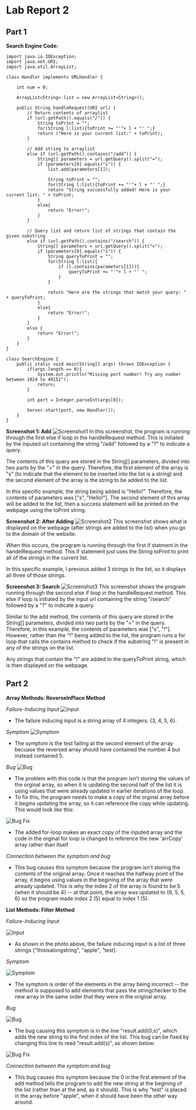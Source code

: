 # Lab Report 2

## Part 1

**Search Engine Code:**
```
import java.io.IOException;
import java.net.URI;
import java.util.ArrayList;

class Handler implements URLHandler {

    int num = 0;
    
    ArrayList<String> list = new ArrayList<String>();

    public String handleRequest(URI url) { 
        // Return contents of arraylist
        if (url.getPath().equals("/")) {  
            String toPrint = "";
            for(String l:list){toPrint += "'"+ l + "' ";}
            return ("Here is your current list:" + toPrint);
        } 
        
        // Add string to arraylist
        else if (url.getPath().contains("/add")) {
            String[] parameters = url.getQuery().split("=");
            if (parameters[0].equals("s")) {
                list.add(parameters[1]);
                
                String toPrint = "";
                for(String l:list){toPrint += "'"+ l + "' ";}
                return "String successfully added! Here is your current list: " + toPrint;
            }
            else{
                return "Error!";
            }
        } 

        // Query list and return list of strings that contain the given substring
        else if (url.getPath().contains("/search")) {
            String[] parameters = url.getQuery().split("=");
            if (parameters[0].equals("s")) {
                String queryToPrint = "";
                for(String l:list){
                    if (l.contains(parameters[1])){
                        queryToPrint += "'"+ l + "' ";
                    }
                }

                return "Here are the strings that match your query: " + queryToPrint;
            }
            else{
                return "Error!";
            }
        } 
        else {
            return "Error!";
        }
    }
}

class SearchEngine {
    public static void main(String[] args) throws IOException {
        if(args.length == 0){
            System.out.println("Missing port number! Try any number between 1024 to 49151");
            return;
        }

        int port = Integer.parseInt(args[0]);

        Server.start(port, new Handler());
    }
}
```

**Screenshot 1: Add**
![Screenshot1](lab-report-images/lr2-sc1-add.png)
In this screenshot, the program is running through the first else if loop in the handleRequest method. This is initiated by the inputed url containing the string "/add" followed by a "?" to indicate a query.

The contents of this query are stored in the String[] parameters, divided into two parts by the "=" in the query. Therefore, the first element of the array is "s" (to indicate that the element to be inserted into the list is a string) and the second element of the array is the string to be added to the list. 

In this specific example, the string being added is "Hello!". Therefore, the contents of parameters was ["s", "Hello!"]. The second element of this array will be added to the list, then a success statement will be printed on the webpage using the toPrint string.


**Screenshot 2: After Adding**
![Screenshot2](lab-report-images/lr2-sc2-afteradd.png)
This screenshot shows what is displayed on the webpage (after strings are added to the list) when you go to the domain of the website. 

When this occurs, the program is running through the first if statment in the handelRequest method. This if statement just uses the String toPrint to print all of the strings in the current list. 

In this specific example, I previous added 3 strings to the list, so it displays all three of those strings. 


**Screenshot 3: Search**
![Screenshot3](lab-report-images/lr2-sc3-search.png)
This screenshot shows the program running through the second else if loop in the handleRequest method. This else if loop is initiated by the input url containing the string "/search" followed by a "?" to indicate a query. 

Similar to the add method, the contents of this query are stored in the String[] parameters, divided into two parts by the "=" in the query. Therefore, in this example, the contents of parameters was ["s", "!"]. However, rather than the "!" being added to the list, the program runs a for loop that calls the contains method to check if the substring "!" is present in any of the strings on the list. 

Any strings that contain the "!" are added to the queryToPrint string, which is then displayed on the webpage. 


## Part 2

**Array Methods: ReverseInPlace Method**

*Failure-Inducing Input*
![Input](lab-report-images/lr2-arrayinput.png)

* The failure inducing input is a string array of 4 integers: {3, 4, 5, 6}.

*Symptom*
![Symptom](lab-report-images/lr2-arraysymptom.png)

* The symptom is the test failing at the second element of the array becuase the reversed array should have contained the number 4 but instead contained 5. 

*Bug*
![Bug](lab-report-images/lr2-arraybug.png)

* The problem with this code is that the program isn't storing the values of the orginal array, so when it is updating the second half of the list it is using values that were already updated in earlier iterations of the loop. 
* To fix this, the program needs to make a copy of the orginal array before it begins updating the array, so it can reference the copy while updating. This would look like this:

![Bug Fix](lab-report-images/lr2-arrayfix.png)

* The added for-loop makes an exact copy of the inputed array and the code in the orginal for loop is changed to reference the new 'arrCopy' array rather than itself.

*Connection between the symptom and bug*

* This bug causes this symptom because the program isn't storing the contents of the original array. Once it reaches the halfway point of the array, it begins using values in the begining of the array that were already updated. This is why the index 2 of the array is found to be 5 (when it should be 4) -- at that point, the array was updated to {6, 5, 5, 6} so the program made index 2 (5) equal to index 1 (5).


**List Methods: Filter Method**

*Failure-Inducing Input*

![Input](lab-report-images/lr2-listinput.png)

* As shown in the photo above, the failure inducing input is a list of three strings {"thisisalongstring", "apple", "test}.

*Symptom*

![Symptom](lab-report-images/lr2-listsymptom.png)

* The symptom is order of the elements in the array being incorrect -- the method is supposed to add elements that pass the stringchecker to the new array in the same order that they were in the original array. 

*Bug*

![Bug](lab-report-images/lr2-listbug.png)

* The bug causing this symptom is in the line "result.add(0,s)", which adds the new string to the first index of the list. This bug can be fixed by changing this line to read "result.add(s)", as shown below:

![Bug Fix](lab-report-images/lr2-listfix.png)


*Connection between the symptom and bug*

* This bug causes this symptom because the 0 in the first element of the add method tells the program to add the new string at the begining of the list (rather than at the end, as it should). This is why "test" is placed in the array before "apple", when it should have been the other way around.


